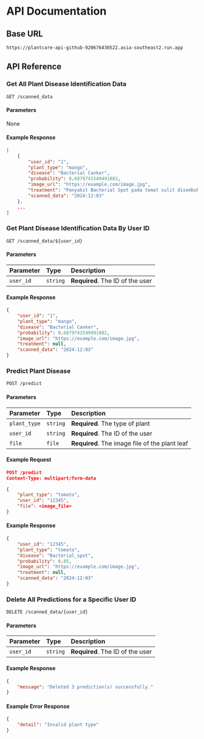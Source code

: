 # API Documentation

## Base URL
```bash
https://plantcare-api-github-920676430522.asia-southeast2.run.app
```

## API Reference

### Get All Plant Disease Identification Data

```http
GET /scanned_data
```

#### Parameters
None

#### Example Response
```json
[
    {
        "user_id": "1",
        "plant_type": "mango",
        "disease": "Bacterial Canker",
        "probability": 0.6879741549491882,
        "image_url": "https://example.com/image.jpg",
        "treatment": "Penyakit Bacterial Spot pada tomat sulit disembuhkan sepenuhnya...",
        "scanned_data": "2024:12:03"
    },
    ...
]
```

### Get Plant Disease Identification Data By User ID

```http
GET /scanned_data/${user_id}
```

#### Parameters
| Parameter | Type     | Description                |
| :-------- | :------- | :------------------------- |
| `user_id` | `string` | **Required**. The ID of the user |

#### Example Response
```json
{
    "user_id": "1",
    "plant_type": "mango",
    "disease": "Bacterial Canker",
    "probability": 0.6879741549491882,
    "image_url": "https://example.com/image.jpg",
    "treatment": null,
    "scanned_data": "2024:12:03"
}
```

### Predict Plant Disease

```http
POST /predict
```

#### Parameters
| Parameter    | Type     | Description                              |
| :----------- | :------- | :--------------------------------------- |
| `plant_type` | `string` | **Required**. The type of plant          |
| `user_id`    | `string` | **Required**. The ID of the user         |
| `file`       | `file`   | **Required**. The image file of the plant leaf |

#### Example Request
```json
POST /predict
Content-Type: multipart/form-data

{
    "plant_type": "tomato",
    "user_id": "12345",
    "file": <image_file>
}
```
#### Example Response
```json
{
    "user_id": "12345",
    "plant_type": "tomato",
    "disease": "Bacterial_spot",
    "probability": 0.85,
    "image_url": "https://example.com/image.jpg",
    "treatment": null,
    "scanned_data": "2024:12:03"
}
```

### Delete All Predictions for a Specific User ID
```http
DELETE /scanned_data/{user_id}
```

#### Parameters
| Parameter    | Type     | Description                              |
| :----------- | :------- | :--------------------------------------- |
| `user_id`    | `string` | **Required**. The ID of the user         |

#### Example Response
```json
{
    "message": "Deleted 3 prediction(s) successfully."
}
```

#### Example Error Response
```json
{
    "detail": "Invalid plant type"
}
```